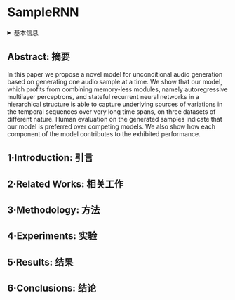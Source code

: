 # SampleRNN

<details>
<summary>基本信息</summary>

- 标题: "SampleRNN: An Unconditional End-to-End Neural Audio Generation Model"
- 作者:
  - 01 Soroush Mehri (University of Montreal)
  - 02 Kundan Kumar (IIT Kanpur)
  - 03 Ishaan Gulrajani (University of Montreal)
  - 04 Rithesh Kumar (SSNCE)
  - 05 Shubham Jain (IIT Kanpur)
  - 06 Jose Sotelo (University of Montreal)
  - 07 Aaron Courville (University of Montreal)
  - 08 Yoshua Bengio (University of Montreal)
- 链接:
  - [ArXiv](https://arxiv.org/abs/1612.07837)
  - [Publication](https://openreview.net/forum?id=SkxKPDv5xl) ICLR2017Poster
  - [Github](https://github.com/soroushmehr/sampleRNN_ICLR2017)
  - [Demo](https://soundcloud.com/samplernn/sets)
- 文件:
  - [ArXiv](_PDF/1612.07837v2__SampleRNN__An_Unconditional_End-to-End_Neural_Audio_Generation_Model.pdf)
  - [Publication](_PDF/1612.07837p0__SampleRNN__ICLR2017.pdf)

</details>

## Abstract: 摘要

In this paper we propose a novel model for unconditional audio generation based on generating one audio sample at a time.
We show that our model, which profits from combining memory-less modules, namely autoregressive multilayer perceptrons, and stateful recurrent neural networks in a hierarchical structure is able to capture underlying sources of variations in the temporal sequences over very long time spans, on three datasets of different nature.
Human evaluation on the generated samples indicate that our model is preferred over competing models.
We also show how each component of the model contributes to the exhibited performance.

## 1·Introduction: 引言

## 2·Related Works: 相关工作

## 3·Methodology: 方法

## 4·Experiments: 实验

## 5·Results: 结果

## 6·Conclusions: 结论